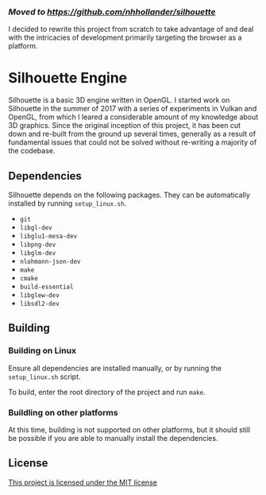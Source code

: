 ### *Moved to https://github.com/nhhollander/silhouette*

I decided to rewrite this project from scratch to take advantage of and deal with the intricacies of development primarily targeting the browser as a platform.

# Silhouette Engine

Silhouette is a basic 3D engine written in OpenGL.  I started work on Silhouette in the summer of 2017 with a series of experiments in Vulkan and OpenGL, from which I leared a considerable amount of my knowledge about 3D graphics.  Since the original inception of this project, it has been cut down and re-built from the ground up several times, generally as a result of fundamental issues that could not be solved without re-writing a majority of the codebase.

## Dependencies

Silhouette depends on the following packages.  They can be automatically installed by running `setup_linux.sh`.

 * `git`
 * `libgl-dev` 
 * `libglu1-mesa-dev` 
 * `libpng-dev`
 * `libglm-dev`
 * `nlohmann-json-dev` 
 * `make`
 * `cmake`
 * `build-essential`
 * `libglew-dev`
 * `libsdl2-dev`

## Building

### Building on Linux

Ensure all dependencies are installed manually, or by running the `setup_linux.sh` script.

To build, enter the root directory of the project and run `make`.

### Buildling on other platforms

At this time, building is not supported on other platforms, but it should still be possible if you are able to manually install the dependencies.

## License

[This project is licensed under the MIT license](LICENSE)
